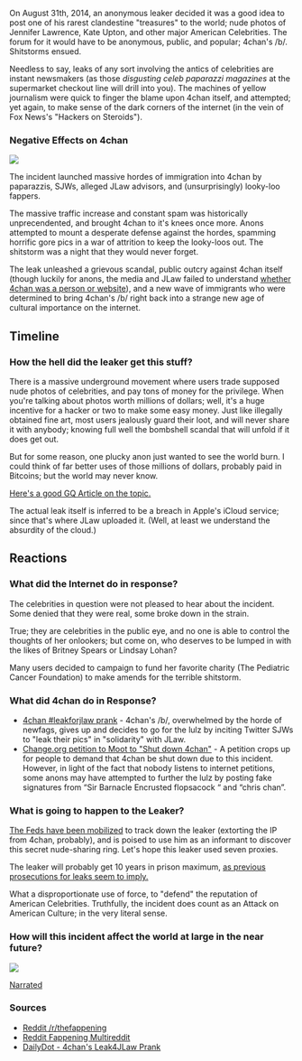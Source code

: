 On August 31th, 2014, an anonymous leaker decided it was a good idea to post one of his rarest clandestine "treasures" to the world; nude photos of Jennifer Lawrence, Kate Upton, and other major American Celebrities. The forum for it would have to be anonymous, public, and popular; 4chan's /b/. Shitstorms ensued.

Needless to say, leaks of any sort involving the antics of celebrities are instant newsmakers (as those *disgusting celeb paparazzi magazines* at the supermarket checkout line will drill into you). The machines of yellow journalism were quick to finger the blame upon 4chan itself, and attempted; yet again, to make sense of the dark corners of the internet (in the vein of Fox News's "Hackers on Steroids").

### Negative Effects on 4chan

![](http://i.imgur.com/coeTVXL.png)

The incident launched massive hordes of immigration into 4chan by paparazzis, SJWs, alleged JLaw advisors, and (unsurprisingly) looky-loo fappers. 

The massive traffic increase and constant spam was historically unprecendented, and brought 4chan to it's knees once more. Anons attempted to mount a desperate defense against the hordes, spamming horrific gore pics in a war of attrition to keep the looky-loos out. The shitstorm was a night that they would never forget.

The leak unleashed a grievous scandal, public outcry against 4chan itself (though luckily for anons, the media and JLaw failed to understand [whether 4chan was a person or website](https://www.youtube.com/watch?v=qz5i171h_no)), and a new wave of immigrants who were determined to bring 4chan's /b/ right back into a strange new age of cultural importance on the internet.

## Timeline

### How the hell did the leaker get this stuff?

There is a massive underground movement where users trade supposed nude photos of celebrities, and pay tons of money for the privilege. When you're talking about photos worth millions of dollars; well, it's a huge incentive for a hacker or two to make some easy money. Just like illegally obtained fine art, most users jealously guard their loot, and will never share it with anybody; knowing full well the bombshell scandal that will unfold if it does get out.

But for some reason, one plucky anon just wanted to see the world burn. I could think of far better uses of those millions of dollars, probably paid in Bitcoins; but the world may never know.

[Here's a good GQ Article on the topic.](http://www.gq.com/news-politics/newsmakers/201205/chris-chaney-hacker-nude-photos-scarlett-johansson)

The actual leak itself is inferred to be a breach in Apple's iCloud service; since that's where JLaw uploaded it. (Well, at least we understand the absurdity of the cloud.)

## Reactions

### What did the Internet do in response?

The celebrities in question were not pleased to hear about the incident. Some denied that they were real, some broke down in the strain. 

True; they are celebrities in the public eye, and no one is able to control the thoughts of her onlookers; but come on, who deserves to be lumped in with the likes of Britney Spears or Lindsay Lohan?

Many users decided to campaign to fund her favorite charity (The Pediatric Cancer Foundation) to make amends for the terrible shitstorm.

### What did 4chan do in Response?

* [4chan #leakforjlaw prank](http://www.dailydot.com/lifestyle/4chan-leakforjlaw-prank/) - 4chan's /b/, overwhelmed by the horde of newfags, gives up and decides to go for the lulz by inciting Twitter SJWs to "leak their pics" in "solidarity" with JLaw.
* [Change.org petition to Moot to "Shut down 4chan"](http://www.change.org/p/christopher-poole-shut-down-b-on-4chan-org) - A petition crops up for people to demand that 4chan be shut down due to this incident. However, in light of the fact that nobody listens to internet petitions, some anons may have attempted to  further the lulz by posting fake signatures from “Sir Barnacle Encrusted flopsacock “ and “chris chan”. 

### What is going to happen to the Leaker?

[The Feds have been mobilized](http://abcnews.go.com/Entertainment/fbi-addressing-massive-celebrity-photo-hack/story?id=25200140) to track down the leaker (extorting the IP from 4chan, probably), and is poised to use him as an informant to discover this secret nude-sharing ring. Let's hope this leaker used seven proxies.

The leaker will probably get 10 years in prison maximum, [as previous prosecutions for leaks seem to imply.](http://www.wired.com/2011/10/nude-celeb-hacker-arrested/)

What a disproportionate use of force, to "defend" the reputation of American Celebrities. Truthfully, the incident does count as an Attack on American Culture; in the very literal sense.

### How will this incident affect the world at large in the near future?

![](http://i.imgur.com/OE7NkxR.jpg)

[Narrated](https://www.youtube.com/watch?v=GgXQ9DUkifQ) 

### Sources

* [Reddit /r/thefappening](http://www.reddit.com/r/thefappening)
* [Reddit Fappening Multireddit](http://www.reddit.com/user/thethrowawayiuse/m/fappeningpack)
* [DailyDot - 4chan's Leak4JLaw Prank](http://www.dailydot.com/lifestyle/4chan-leakforjlaw-prank/)